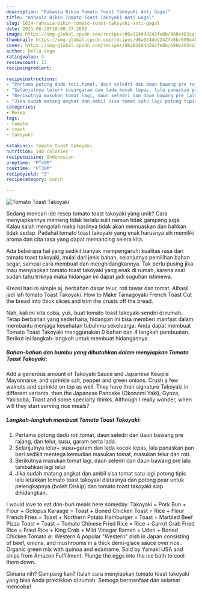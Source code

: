 ```yaml
---
description: "Rahasia Bikin Tomato Toast Takoyaki Anti Gagal"
title: "Rahasia Bikin Tomato Toast Takoyaki Anti Gagal"
slug: 1614-rahasia-bikin-tomato-toast-takoyaki-anti-gagal
date: 2021-06-28T10:00:37.266Z
image: https://img-global.cpcdn.com/recipes/d6a924ddd242fe8b/680x482cq70/tomato-toast-takoyaki-foto-resep-utama.jpg
thumbnail: https://img-global.cpcdn.com/recipes/d6a924ddd242fe8b/680x482cq70/tomato-toast-takoyaki-foto-resep-utama.jpg
cover: https://img-global.cpcdn.com/recipes/d6a924ddd242fe8b/680x482cq70/tomato-toast-takoyaki-foto-resep-utama.jpg
author: Della Vega
ratingvalue: 3
reviewcount: 13
recipeingredient:

recipeinstructions:
- "Pertama potong dadu roti,tomat, daun seledri dan daun bawang pre rajang, dan telur, susu, garam serta lada."
- "Selanjutnya telur+ susu+garam dan lada kocok lepas, lalu panaskan pan beri sedikit mentega kemudian masukan tomat, masukan telur dan roti."
- "Berikutnya masukan tomat lagi, daun seledri dan daun bawang pre lalu tambahkan lagi telur"
- "Jika sudah matang angkat dan ambil sisa tomat satu lagi potong tipis lalu letakkan tomato toast takoyaki diatasnya dan potong pear untuk pelengkapnya.(boleh Diskip) dan tomato toast takoyaki siap dihidangkan."
categories:
- Resep
tags:
- tomato
- toast
- takoyaki

katakunci: tomato toast takoyaki 
nutrition: 140 calories
recipecuisine: Indonesian
preptime: "PT40M"
cooktime: "PT30M"
recipeyield: "3"
recipecategory: Lunch

---
```



![Tomato Toast Takoyaki](https://img-global.cpcdn.com/recipes/d6a924ddd242fe8b/680x482cq70/tomato-toast-takoyaki-foto-resep-utama.jpg)

Sedang mencari ide resep tomato toast takoyaki yang unik? Cara menyiapkannya memang tidak terlalu sulit namun tidak gampang juga. Kalau salah mengolah maka hasilnya tidak akan memuaskan dan bahkan tidak sedap. Padahal tomato toast takoyaki yang enak harusnya sih memiliki aroma dan cita rasa yang dapat memancing selera kita.

Ada beberapa hal yang sedikit banyak mempengaruhi kualitas rasa dari tomato toast takoyaki, mulai dari jenis bahan, selanjutnya pemilihan bahan segar, sampai cara membuat dan menghidangkannya. Tak perlu pusing jika mau menyiapkan tomato toast takoyaki yang enak di rumah, karena asal sudah tahu triknya maka hidangan ini dapat jadi suguhan istimewa.

Kreasi hari ni simple aj, berbahan dasar telur, roti tawar dan tomat. Alhasil jadi lah tomato Toast Takoyaki. How to Make Tamagoyaki French Toast Cut the bread into thick slices and trim the crusts off the bread.


Nah, kali ini kita coba, yuk, buat tomato toast takoyaki sendiri di rumah. Tetap berbahan yang sederhana, hidangan ini bisa memberi manfaat dalam membantu menjaga kesehatan tubuhmu sekeluarga. Anda dapat membuat Tomato Toast Takoyaki menggunakan 0 bahan dan 4 langkah pembuatan. Berikut ini langkah-langkah untuk membuat hidangannya.

<!--inarticleads1-->

##### Bahan-bahan dan bumbu yang dibutuhkan dalam menyiapkan Tomato Toast Takoyaki:



Add a generous amount of Takoyaki Sauce and Japanese Kewpie Mayonnaise. and sprinkle salt, pepper and green onions. Crush a few walnuts and sprinkle on top as well. They have their signature Takoyaki in different variants, then the Japanese Pancake (Okonomi Yaki), Gyoza, Yakisoba, Toast and some specialty drinks. Although I really wonder, when will they start serving rice meals? 

<!--inarticleads2-->

##### Langkah-langkah membuat Tomato Toast Takoyaki:

1. Pertama potong dadu roti,tomat, daun seledri dan daun bawang pre rajang, dan telur, susu, garam serta lada.
1. Selanjutnya telur+ susu+garam dan lada kocok lepas, lalu panaskan pan beri sedikit mentega kemudian masukan tomat, masukan telur dan roti.
1. Berikutnya masukan tomat lagi, daun seledri dan daun bawang pre lalu tambahkan lagi telur
1. Jika sudah matang angkat dan ambil sisa tomat satu lagi potong tipis lalu letakkan tomato toast takoyaki diatasnya dan potong pear untuk pelengkapnya.(boleh Diskip) dan tomato toast takoyaki siap dihidangkan.


I would love to eat don-buri meals here someday. Takoyaki = Pork Bun + Flour + Octopus Karaage = Toast + Boned Chicken Toast = Rice + Flour French Fries = Toast + Northern Potato Hamburger = Toast + Marbled Beef Pizza Toast = Toast + Tomato Chinese Fried Rice = Rice + Carrot Crab Fried Rice = Fried Rice + King Crab + Mild Vinegar Ramen = Udon + Boned Chicken Tomato ∅: Western A popular &#34;Western&#34; dish in Japan consisting of beef, onions, and mushrooms in a thick demi-glace sauce over rice.. Organic green mix with quinoa and edamame. Sold by Yamaki USA and ships from Amazon Fulfillment. Plunge the eggs into the ice bath to cool them down. 

Gimana nih? Gampang kan? Itulah cara menyiapkan tomato toast takoyaki yang bisa Anda praktikkan di rumah. Semoga bermanfaat dan selamat mencoba!
